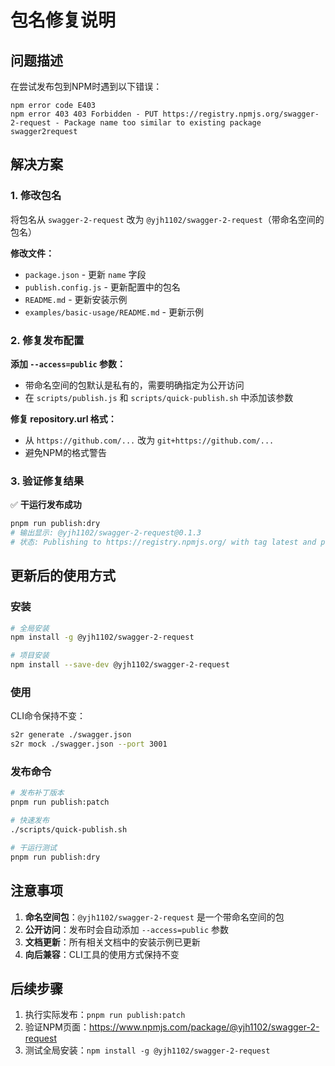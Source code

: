 # 包名修复说明

## 问题描述

在尝试发布包到NPM时遇到以下错误：

```
npm error code E403
npm error 403 403 Forbidden - PUT https://registry.npmjs.org/swagger-2-request - Package name too similar to existing package swagger2request
```

## 解决方案

### 1. 修改包名

将包名从 `swagger-2-request` 改为 `@yjh1102/swagger-2-request`（带命名空间的包名）

**修改文件：**
- `package.json` - 更新 `name` 字段
- `publish.config.js` - 更新配置中的包名
- `README.md` - 更新安装示例
- `examples/basic-usage/README.md` - 更新示例

### 2. 修复发布配置

**添加 `--access=public` 参数：**
- 带命名空间的包默认是私有的，需要明确指定为公开访问
- 在 `scripts/publish.js` 和 `scripts/quick-publish.sh` 中添加该参数

**修复 repository.url 格式：**
- 从 `https://github.com/...` 改为 `git+https://github.com/...`
- 避免NPM的格式警告

### 3. 验证修复结果

✅ **干运行发布成功**
```bash
pnpm run publish:dry
# 输出显示: @yjh1102/swagger-2-request@0.1.3
# 状态: Publishing to https://registry.npmjs.org/ with tag latest and public access (dry-run)
```

## 更新后的使用方式

### 安装

```bash
# 全局安装
npm install -g @yjh1102/swagger-2-request

# 项目安装
npm install --save-dev @yjh1102/swagger-2-request
```

### 使用

CLI命令保持不变：
```bash
s2r generate ./swagger.json
s2r mock ./swagger.json --port 3001
```

### 发布命令

```bash
# 发布补丁版本
pnpm run publish:patch

# 快速发布
./scripts/quick-publish.sh

# 干运行测试
pnpm run publish:dry
```

## 注意事项

1. **命名空间包**：`@yjh1102/swagger-2-request` 是一个带命名空间的包
2. **公开访问**：发布时会自动添加 `--access=public` 参数
3. **文档更新**：所有相关文档中的安装示例已更新
4. **向后兼容**：CLI工具的使用方式保持不变

## 后续步骤

1. 执行实际发布：`pnpm run publish:patch`
2. 验证NPM页面：https://www.npmjs.com/package/@yjh1102/swagger-2-request
3. 测试全局安装：`npm install -g @yjh1102/swagger-2-request`